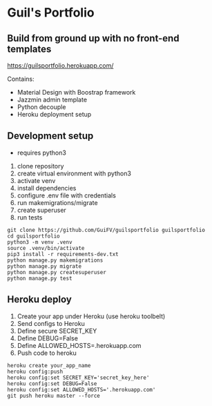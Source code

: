 # Guil's Portfolio

## Build from ground up with no front-end templates

https://guilsportfolio.herokuapp.com/

Contains:
- Material Design with Boostrap framework
- Jazzmin admin template
- Python decouple
- Heroku deployment setup

## Development setup

- requires python3

1. clone repository
2. create virtual environment with python3
3. activate venv
4. install dependencies
5. configure .env file with credentials
6. run makemigrations/migrate
7. create superuser
8. run tests


````console
git clone https://github.com/GuiFV/guilsportfolio guilsportfolio
cd guilsportfolio
python3 -m venv .venv
source .venv/bin/activate
pip3 install -r requirements-dev.txt
python manage.py makemigrations
python manage.py migrate
python manage.py createsuperuser
python manage.py test
````

## Heroku deploy

1. Create your app under Heroku (use heroku toolbelt)
2. Send configs to Heroku 
3. Define secure SECRET_KEY
4. Define DEBUG=False
5. Define ALLOWED_HOSTS=.herokuapp.com
6. Push code to heroku

````console
heroku create your_app_name
heroku config:push
heroku config:set SECRET_KEY='secret_key_here'
heroku config:set DEBUG=False
heroku config:set ALLOWED_HOSTS='.herokuapp.com'
git push heroku master --force
````
